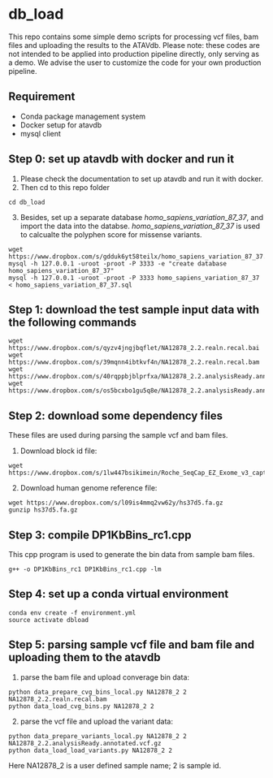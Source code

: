 # db_load

This repo contains some simple demo scripts for processing vcf files, bam files and uploading the results to the ATAVdb. Please note: these codes are not intended to be applied into production pipeline directly, only serving as a demo. We advise the user to customize the code for your own production pipeline.  

## Requirement
* Conda package management system
* Docker setup for atavdb  
* mysql client

## Step 0: set up atavdb with docker and run it
1. Please check the documentation to set up atavdb and run it with docker. 
2. Then cd to this repo folder
```
cd db_load
```
3. Besides, set up a separate database _homo_sapiens_variation_87_37_, and import the data into the databse. _homo_sapiens_variation_87_37_ is used to calcualte the polyphen score for missense variants. 
```
wget https://www.dropbox.com/s/gdduk6yt58teilx/homo_sapiens_variation_87_37.sql
mysql -h 127.0.0.1 -uroot -proot -P 3333 -e "create database homo_sapiens_variation_87_37" 
mysql -h 127.0.0.1 -uroot -proot -P 3333 homo_sapiens_variation_87_37 < homo_sapiens_variation_87_37.sql
```


## Step 1: download the test sample input data with the following commands
```
wget https://www.dropbox.com/s/qyzv4jngjbqflet/NA12878_2.2.realn.recal.bai
wget https://www.dropbox.com/s/39mqnn4ibtkvf4n/NA12878_2.2.realn.recal.bam
wget https://www.dropbox.com/s/40rqppbjblprfxa/NA12878_2.2.analysisReady.annotated.vcf.gz.tbi
wget https://www.dropbox.com/s/os5bcxbo1gu5q8e/NA12878_2.2.analysisReady.annotated.vcf.gz
```

## Step 2: download some dependency files 
These files are used during parsing the sample vcf and bam files. 
1. Download block id file:
```
wget https://www.dropbox.com/s/1lw447bsikimein/Roche_SeqCap_EZ_Exome_v3_capture_1kbBlocksIds.txt
```
2. Download human genome reference file:
```
wget https://www.dropbox.com/s/l09is4mmq2vw62y/hs37d5.fa.gz
gunzip hs37d5.fa.gz
```

## Step 3: compile DP1KbBins_rc1.cpp
This cpp program is used to generate the bin data from sample bam files. 
```
g++ -o DP1KbBins_rc1 DP1KbBins_rc1.cpp -lm
```

## Step 4: set up a conda virtual environment 
```
conda env create -f environment.yml
source activate dbload
```

## Step 5: parsing sample vcf file and bam file and uploading them to the atavdb 
1. parse the bam file and upload converage bin data: 
```
python data_prepare_cvg_bins_local.py NA12878_2 2 NA12878_2.2.realn.recal.bam
python data_load_cvg_bins.py NA12878_2 2
```

2. parse the vcf file and upload the variant data:
```
python data_prepare_variants_local.py NA12878_2 2 NA12878_2.2.analysisReady.annotated.vcf.gz
python data_load_load_variants.py NA12878_2 2
```

Here NA12878_2 is a user defined sample name; 2 is sample id. 

